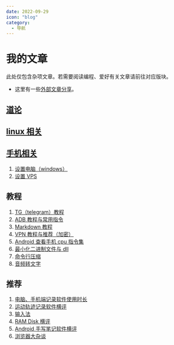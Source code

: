 ```yaml
---
date: 2022-09-29
icon: "blog"
category:
  - 导航
---
```


# 我的文章

此处仅包含杂项文章。若需要阅读编程、爱好有关文章请前往对应版块。

- 这里有一些[外部文章分享](./external.md)。

## [道论](./worldview.md)

## [linux 相关](./linux/index.md)

## [手机相关](./mobile/index.md)

1. [设置电脑（windows）](./computer_setting.md)
2. [设置 VPS](./vps.md)

## 教程

1. [TG（telegram）教程](./telegram.md)
2. [ADB 教程与常用指令](./adb.md)
3. [Markdown 教程](./markdown.md)
4. [VPN 教程与推荐（加密）](./vpn.md)
5. [Android 查看手机 cpu 指令集](./Android_ISA.md)
6. [最小化二进制文件与 dll](./minimize_exe.md)
7. [命令行压缩](./cli_compress.md)
8. [音频转文字](./voice2text.md)

## 推荐

1. [电脑、手机端记录软件使用时长](./time_record.md)
2. [运动轨迹记录软件横评](./track_record.md)
3. [输入法](./input_method.md)
4. [RAM Disk 横评](./ramdisk.md)
5. [Android 手写笔记软件横评](./note.md)
6. [浏览器大杂谈](./browser.md)
<!-- 7. [Potplayer 设置](./potplayer_setting.md) -->
